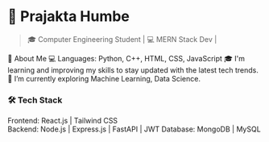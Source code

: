 # 🚀 Prajakta Humbe

> 🎓 Computer Engineering Student | 💻 MERN Stack Dev |

🚀 About Me
💻 Languages: Python, C++, HTML, CSS, JavaScript
🎓 I'm learning and improving my skills to stay updated with the latest tech trends.
🌱 I’m currently exploring Machine Learning, Data Science.


### 🛠️ Tech Stack
Frontend:  React.js | Tailwind CSS   
Backend:   Node.js | Express.js | FastAPI | JWT
Database:  MongoDB | MySQL   





